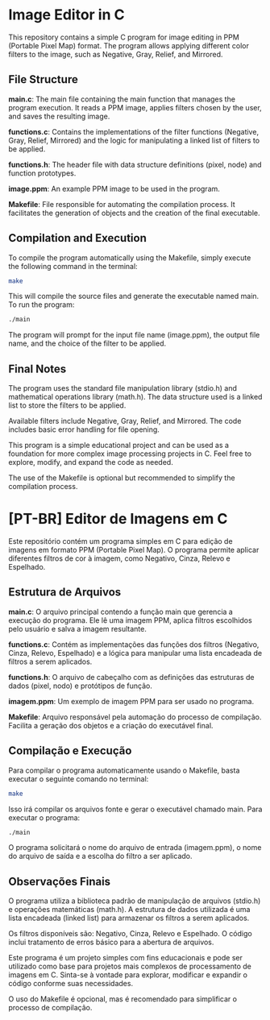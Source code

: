 # Image Editor in C

This repository contains a simple C program for image editing in PPM (Portable Pixel Map) format. The program allows applying different color filters to the image, such as Negative, Gray, Relief, and Mirrored.

## File Structure

**main.c**: The main file containing the main function that manages the program execution. It reads a PPM image, applies filters chosen by the user, and saves the resulting image.

**functions.c**: Contains the implementations of the filter functions (Negative, Gray, Relief, Mirrored) and the logic for manipulating a linked list of filters to be applied.

**functions.h**: The header file with data structure definitions (pixel, node) and function prototypes.

**image.ppm**: An example PPM image to be used in the program.

**Makefile**: File responsible for automating the compilation process. It facilitates the generation of objects and the creation of the final executable.

## Compilation and Execution

To compile the program automatically using the Makefile, simply execute the following command in the terminal:

```bash
make
```

This will compile the source files and generate the executable named main. To run the program:

```bash
./main
```

The program will prompt for the input file name (image.ppm), the output file name, and the choice of the filter to be applied.

## Final Notes

The program uses the standard file manipulation library (stdio.h) and mathematical operations library (math.h). The data structure used is a linked list to store the filters to be applied.

Available filters include Negative, Gray, Relief, and Mirrored. The code includes basic error handling for file opening.

This program is a simple educational project and can be used as a foundation for more complex image processing projects in C. Feel free to explore, modify, and expand the code as needed.

The use of the Makefile is optional but recommended to simplify the compilation process.

# [PT-BR] Editor de Imagens em C

Este repositório contém um programa simples em C para edição de imagens em formato PPM (Portable Pixel Map). O programa permite aplicar diferentes filtros de cor à imagem, como Negativo, Cinza, Relevo e Espelhado.

## Estrutura de Arquivos

**main.c**: O arquivo principal contendo a função main que gerencia a execução do programa. Ele lê uma imagem PPM, aplica filtros escolhidos pelo usuário e salva a imagem resultante.

**functions.c**: Contém as implementações das funções dos filtros (Negativo, Cinza, Relevo, Espelhado) e a lógica para manipular uma lista encadeada de filtros a serem aplicados.

**functions.h**: O arquivo de cabeçalho com as definições das estruturas de dados (pixel, nodo) e protótipos de função.

**imagem.ppm**: Um exemplo de imagem PPM para ser usado no programa.

**Makefile**: Arquivo responsável pela automação do processo de compilação. Facilita a geração dos objetos e a criação do executável final.

## Compilação e Execução

Para compilar o programa automaticamente usando o Makefile, basta executar o seguinte comando no terminal:

```bash
make
```

Isso irá compilar os arquivos fonte e gerar o executável chamado main. Para executar o programa:

```bash
./main
```

O programa solicitará o nome do arquivo de entrada (imagem.ppm), o nome do arquivo de saída e a escolha do filtro a ser aplicado.

## Observações Finais

O programa utiliza a biblioteca padrão de manipulação de arquivos (stdio.h) e operações matemáticas (math.h). A estrutura de dados utilizada é uma lista encadeada (linked list) para armazenar os filtros a serem aplicados.

Os filtros disponíveis são: Negativo, Cinza, Relevo e Espelhado. O código inclui tratamento de erros básico para a abertura de arquivos.

Este programa é um projeto simples com fins educacionais e pode ser utilizado como base para projetos mais complexos de processamento de imagens em C. Sinta-se à vontade para explorar, modificar e expandir o código conforme suas necessidades.

O uso do Makefile é opcional, mas é recomendado para simplificar o processo de compilação.
